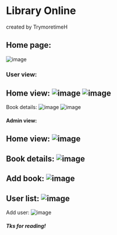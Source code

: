 # Library Online
created by TrymoretimeH
## Home page:
![image](https://github.com/TrymoretimeH/LibraryOnline/assets/96780850/e728b474-0b4c-4058-bab7-98f67c91b7fa)
### User view:
Home view:
![image](https://github.com/TrymoretimeH/LibraryOnline/assets/96780850/eb9d482a-1693-4ca2-a811-0eaf3b13b6d4)
![image](https://github.com/TrymoretimeH/LibraryOnline/assets/96780850/24bad905-5a83-4c91-a3ac-67838932a9a4)
------------------------
Book details:
![image](https://github.com/TrymoretimeH/LibraryOnline/assets/96780850/12097f7f-aa64-4891-9fa3-25f650a3bc6a)
![image](https://github.com/TrymoretimeH/LibraryOnline/assets/96780850/88f03e50-683a-4485-b649-45ca328226b8)
#### Admin view:
Home view:
![image](https://github.com/TrymoretimeH/LibraryOnline/assets/96780850/cecc6c2b-dbf1-488d-bdce-c583df883c6b)
------------------------
Book details:
![image](https://github.com/TrymoretimeH/LibraryOnline/assets/96780850/0397d4cc-9ada-4bcb-a20d-97698f03df9d)
------------------------
Add book:
![image](https://github.com/TrymoretimeH/LibraryOnline/assets/96780850/d5d0d5c2-24b7-4843-8ae4-2cd169dd8e58)
------------------------
User list:
![image](https://github.com/TrymoretimeH/LibraryOnline/assets/96780850/21fbc437-4003-4839-a5a2-dce6674390cb)
------------------------
Add user:
![image](https://github.com/TrymoretimeH/LibraryOnline/assets/96780850/d4259ac7-e824-4bf6-afd1-520f76e32ee6)
##### Tks for reading!
